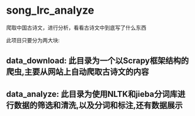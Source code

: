 # song_lrc_analyze
爬取中国古诗文，进行分析，看看古诗文中到底写了什么东西

此项目只要分为两大块:

## data_download: 此目录为一个以Scrapy框架结构的爬虫,主要从网站上自动爬取古诗文的内容

## data_analyze: 此目录为使用NLTK和jieba分词库进行数据的筛选和清洗,以及分词和标注,还有数据展示


